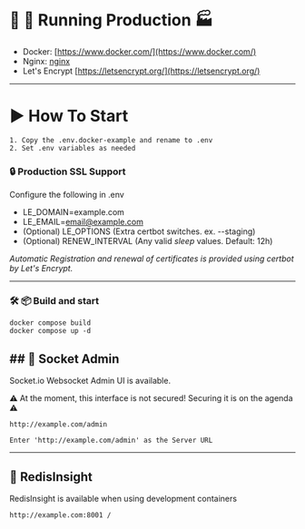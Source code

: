 # :ship: :whale: Running Production :factory:

- Docker: [https://www.docker.com/](https://www.docker.com/)
- Nginx: [nginx](https://nginx.org/en/)
- Let's Encrypt [https://letsencrypt.org/](https://letsencrypt.org/)

---

# :arrow_forward: How To Start

```
1. Copy the .env.docker-example and rename to .env
2. Set .env variables as needed
```

### :lock: Production SSL Support

Configure the following in .env

- LE_DOMAIN=example.com
- LE_EMAIL=email@example.com
- (Optional) LE_OPTIONS (Extra certbot switches. ex. --staging)
- (Optional) RENEW_INTERVAL (Any valid *sleep* values. Default: 12h)

*Automatic Registration and renewal of certificates is provided using certbot by Let's Encrypt.*

---

### :hammer_and_wrench: :package: Build and start

```
docker compose build
docker compose up -d
```

## ## :electric_plug: Socket Admin

Socket.io Websocket Admin UI is available.

:warning: At the moment, this interface is not secured! Securing it is on the agenda :warning:

```
http://example.com/admin

Enter 'http://example.com/admin' as the Server URL
```

---

## :mag_right: RedisInsight

RedisInsight is available when using development containers

```
http://example.com:8001 /
```
